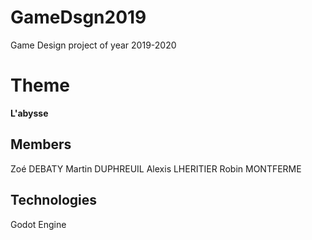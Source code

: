 
# GameDsgn2019
Game Design project  of year 2019-2020

# Theme
**L'abysse**
## Members
Zoé DEBATY
Martin DUPHREUIL
Alexis LHERITIER
Robin MONTFERME


## Technologies
Godot Engine

